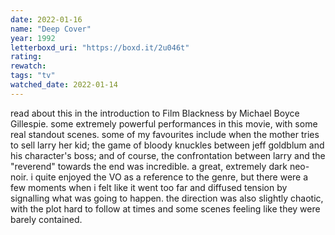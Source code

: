 ```yaml
---
date: 2022-01-16
name: "Deep Cover"
year: 1992
letterboxd_uri: "https://boxd.it/2u046t"
rating: 
rewatch: 
tags: "tv"
watched_date: 2022-01-14
---
```


read about this in the introduction to Film Blackness by Michael Boyce Gillespie. some extremely powerful performances in this movie, with some real standout scenes. some of my favourites include when the mother tries to sell larry her kid; the game of bloody knuckles between jeff goldblum and his character's boss; and of course, the confrontation between larry and the "reverend" towards the end was incredible. a great, extremely dark neo-noir. i quite enjoyed the VO as a reference to the genre, but there were a few moments when i felt like it went too far and diffused tension by signalling what was going to happen. the direction was also slightly chaotic, with the plot hard to follow at times and some scenes feeling like they were barely contained.
